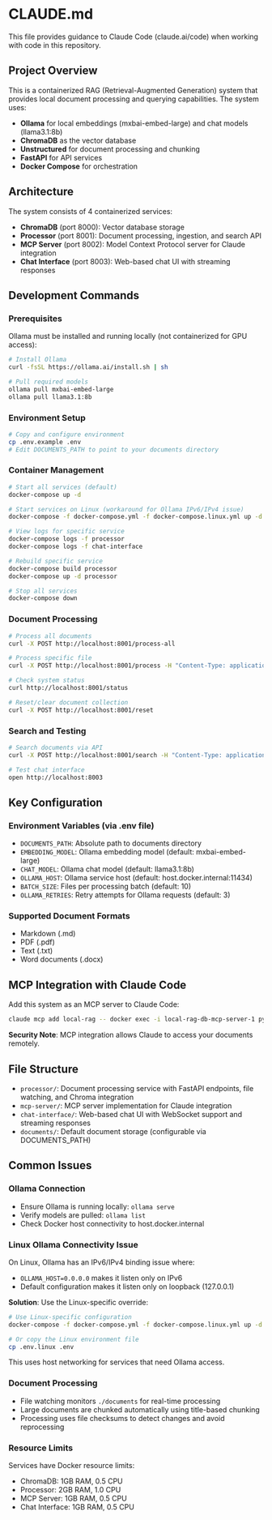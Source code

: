 # CLAUDE.md

This file provides guidance to Claude Code (claude.ai/code) when working with code in this repository.

## Project Overview

This is a containerized RAG (Retrieval-Augmented Generation) system that provides local document processing and querying capabilities. The system uses:
- **Ollama** for local embeddings (mxbai-embed-large) and chat models (llama3.1:8b)
- **ChromaDB** as the vector database
- **Unstructured** for document processing and chunking
- **FastAPI** for API services
- **Docker Compose** for orchestration

## Architecture

The system consists of 4 containerized services:
- **ChromaDB** (port 8000): Vector database storage
- **Processor** (port 8001): Document processing, ingestion, and search API
- **MCP Server** (port 8002): Model Context Protocol server for Claude integration
- **Chat Interface** (port 8003): Web-based chat UI with streaming responses

## Development Commands

### Prerequisites
Ollama must be installed and running locally (not containerized for GPU access):
```bash
# Install Ollama
curl -fsSL https://ollama.ai/install.sh | sh

# Pull required models
ollama pull mxbai-embed-large
ollama pull llama3.1:8b
```

### Environment Setup
```bash
# Copy and configure environment
cp .env.example .env
# Edit DOCUMENTS_PATH to point to your documents directory
```

### Container Management
```bash
# Start all services (default)
docker-compose up -d

# Start services on Linux (workaround for Ollama IPv6/IPv4 issue)
docker-compose -f docker-compose.yml -f docker-compose.linux.yml up -d

# View logs for specific service
docker-compose logs -f processor
docker-compose logs -f chat-interface

# Rebuild specific service
docker-compose build processor
docker-compose up -d processor

# Stop all services
docker-compose down
```

### Document Processing
```bash
# Process all documents
curl -X POST http://localhost:8001/process-all

# Process specific file
curl -X POST http://localhost:8001/process -H "Content-Type: application/json" -d '{"file_path": "path/to/file.md"}'

# Check system status
curl http://localhost:8001/status

# Reset/clear document collection
curl -X POST http://localhost:8001/reset
```

### Search and Testing
```bash
# Search documents via API
curl -X POST http://localhost:8001/search -H "Content-Type: application/json" -d '{"query": "your search query", "limit": 5}'

# Test chat interface
open http://localhost:8003
```

## Key Configuration

### Environment Variables (via .env file)
- `DOCUMENTS_PATH`: Absolute path to documents directory
- `EMBEDDING_MODEL`: Ollama embedding model (default: mxbai-embed-large)
- `CHAT_MODEL`: Ollama chat model (default: llama3.1:8b)
- `OLLAMA_HOST`: Ollama service host (default: host.docker.internal:11434)
- `BATCH_SIZE`: Files per processing batch (default: 10)
- `OLLAMA_RETRIES`: Retry attempts for Ollama requests (default: 3)

### Supported Document Formats
- Markdown (.md)
- PDF (.pdf)
- Text (.txt)
- Word documents (.docx)

## MCP Integration with Claude Code

Add this system as an MCP server to Claude Code:
```bash
claude mcp add local-rag -- docker exec -i local-rag-db-mcp-server-1 python /app/server_fastmcp.py
```

**Security Note**: MCP integration allows Claude to access your documents remotely.

## File Structure

- `processor/`: Document processing service with FastAPI endpoints, file watching, and Chroma integration
- `mcp-server/`: MCP server implementation for Claude integration
- `chat-interface/`: Web-based chat UI with WebSocket support and streaming responses
- `documents/`: Default document storage (configurable via DOCUMENTS_PATH)

## Common Issues

### Ollama Connection
- Ensure Ollama is running locally: `ollama serve`
- Verify models are pulled: `ollama list`
- Check Docker host connectivity to host.docker.internal

### Linux Ollama Connectivity Issue
On Linux, Ollama has an IPv6/IPv4 binding issue where:
- `OLLAMA_HOST=0.0.0.0` makes it listen only on IPv6
- Default configuration makes it listen only on loopback (127.0.0.1)

**Solution**: Use the Linux-specific override:
```bash
# Use Linux-specific configuration
docker-compose -f docker-compose.yml -f docker-compose.linux.yml up -d

# Or copy the Linux environment file
cp .env.linux .env
```

This uses host networking for services that need Ollama access.

### Document Processing
- File watching monitors `./documents` for real-time processing
- Large documents are chunked automatically using title-based chunking
- Processing uses file checksums to detect changes and avoid reprocessing

### Resource Limits
Services have Docker resource limits:
- ChromaDB: 1GB RAM, 0.5 CPU
- Processor: 2GB RAM, 1.0 CPU  
- MCP Server: 1GB RAM, 0.5 CPU
- Chat Interface: 1GB RAM, 0.5 CPU